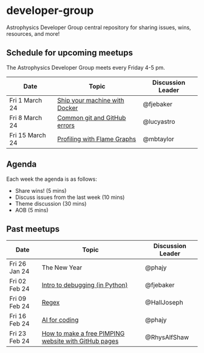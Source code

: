 # developer-group

Astrophysics Developer Group central repository for sharing issues, wins, resources, and more!

## Schedule for upcoming meetups

The Astrophysics Developer Group meets every Friday 4-5 pm.

| Date            | Topic                                                                                             | Discussion Leader |
| --------------- | ------------------------------------------------------------------------------------------------- | ----------------- |
| Fri 1 March 24  | [Ship your machine with Docker](https://github.com/astro-group-bristol/developer-group/issues/18) | @fjebaker         |
| Fri 8 March 24  | [Common git and GitHub errors](https://github.com/astro-group-bristol/developer-group/issues/20)  | @lucyastro        |
| Fri 15 March 24 | [Profiling with Flame Graphs](https://github.com/astro-group-bristol/developer-group/issues/19)   | @mbtaylor         |

## Agenda

Each week the agenda is as follows:

- Share wins! (5 mins)
- Discuss issues from the last week (10 mins)
- Theme discussion (30 mins)
- AOB (5 mins)

## Past meetups

| Date          | Topic                                                                                                                    | Discussion Leader |
| ------------- | ------------------------------------------------------------------------------------------------------------------------ | ----------------- |
| Fri 26 Jan 24 | The New Year                                                                                                             | @phajy            |
| Fri 02 Feb 24 | [Intro to debugging (in Python)](https://github.com/astro-group-bristol/developer-group/issues/13)                       | @fjebaker         |
| Fri 09 Feb 24 | [Regex](https://github.com/astro-group-bristol/developer-group/issues/14)                                                | @HallJoseph       |
| Fri 16 Feb 24 | [AI for coding](https://github.com/astro-group-bristol/developer-group/issues/16)                                        | @phajy            |
| Fri 23 Feb 24 | [How to make a free PIMPING website with GitHub pages](https://github.com/astro-group-bristol/developer-group/issues/12) | @RhysAlfShaw      |
